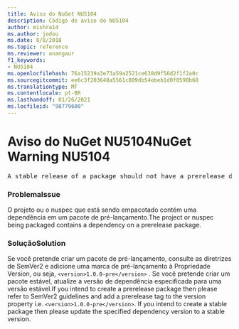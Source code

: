```yaml
---
title: Aviso do NuGet NU5104
description: Código de aviso do NU5104
author: mishra14
ms.author: jodou
ms.date: 8/8/2018
ms.topic: reference
ms.reviewer: anangaur
f1_keywords:
- NU5104
ms.openlocfilehash: 76a15239a3e73a59a2521ce638d9f56d2f1f2a0c
ms.sourcegitcommit: ee6c3f203648a5561c809db54ebeb1d0f0598b68
ms.translationtype: MT
ms.contentlocale: pt-BR
ms.lasthandoff: 01/26/2021
ms.locfileid: "98779600"
---
```

# <a name="nuget-warning-nu5104"></a><span data-ttu-id="39fd5-103">Aviso do NuGet NU5104</span><span class="sxs-lookup"><span data-stu-id="39fd5-103">NuGet Warning NU5104</span></span>
<pre>A stable release of a package should not have a prerelease dependency. Either modify the version spec of dependency "NuGet.Versioning [4.7.0-preview4.5065, )" or update the version field in the nuspec.</pre>

### <a name="issue"></a><span data-ttu-id="39fd5-104">Problema</span><span class="sxs-lookup"><span data-stu-id="39fd5-104">Issue</span></span>

<span data-ttu-id="39fd5-105">O projeto ou o nuspec que está sendo empacotado contém uma dependência em um pacote de pré-lançamento.</span><span class="sxs-lookup"><span data-stu-id="39fd5-105">The project or nuspec being packaged contains a dependency on a prerelease package.</span></span>


### <a name="solution"></a><span data-ttu-id="39fd5-106">Solução</span><span class="sxs-lookup"><span data-stu-id="39fd5-106">Solution</span></span>

<span data-ttu-id="39fd5-107">Se você pretende criar um pacote de pré-lançamento, consulte as diretrizes de SemVer2 e adicione uma marca de pré-lançamento à Propriedade Version, ou seja, `<version>1.0.0-pre</version>` . Se você pretende criar um pacote estável, atualize a versão de dependência especificada para uma versão estável.</span><span class="sxs-lookup"><span data-stu-id="39fd5-107">If you intend to create a prerelease package then please refer to SemVer2 guidelines and add a prerelease tag to the version property i.e. `<version>1.0.0-pre</version>`. If you intend to create a stable package then please update the specified dependency version to a stable version.</span></span>

